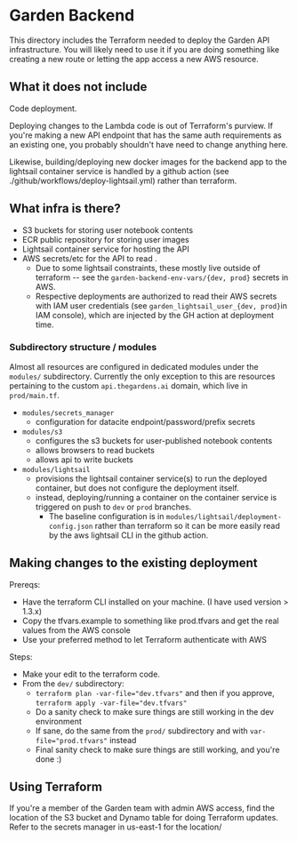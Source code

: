 # Garden Backend

This directory includes the Terraform needed to deploy the Garden API infrastructure. 
You will likely need to use it if you are doing something like creating a new route or letting the app access a new AWS resource.

## What it does not include

Code deployment.

Deploying changes to the Lambda code is out of Terraform's purview. 
If you're making a new API endpoint that has the same auth requirements as an existing one, you probably shouldn't have need to change anything here.

Likewise, building/deploying new docker images for the backend app to the lightsail container service is handled by a github action (see ./github/workflows/deploy-lightsail.yml) rather than terraform. 

## What infra is there?
- S3 buckets for storing user notebook contents
- ECR public repository for storing user images
- Lightsail container service for hosting the API
- AWS secrets/etc for the API to read .
  - Due to some lightsail constraints, these mostly live outside of terraform -- see the `garden-backend-env-vars/{dev, prod}` secrets in AWS.
  - Respective deployments are authorized to read their AWS secrets with IAM user credentials (see `garden_lightsail_user_{dev, prod}`in IAM console), which are injected by the GH action at deployment time. 

### Subdirectory structure / modules
Almost all resources are configured in dedicated modules under the `modules/` subdirectory. Currently the only exception to this are resources pertaining to the custom `api.thegardens.ai` domain, which live in `prod/main.tf`. 

- `modules/secrets_manager`
  - configuration for datacite endpoint/password/prefix secrets
- `modules/s3`
  - configures the s3 buckets for user-published notebook contents 
  - allows browsers to read buckets 
  - allows api to write buckets
- `modules/lightsail`
  - provisions the lightsail container service(s) to run the deployed container, but does not configure the deployment itself. 
  - instead, deploying/running a container on the container service is triggered on push to `dev` or `prod` branches. 
    - The baseline configuration is in `modules/lightsail/deployment-config.json` rather than terraform so it can be more easily read by the aws lightsail CLI in the github action. 
    

## Making changes to the existing deployment

Prereqs:
- Have the terraform CLI installed on your machine. (I have used version > 1.3.x)
- Copy the tfvars.example to something like prod.tfvars and get the real values from the AWS console
- Use your preferred method to let Terraform authenticate with AWS

Steps:
- Make your edit to the terraform code.
- From the `dev/` subdirectory:
  - `terraform plan -var-file="dev.tfvars"` and then if you approve, `terraform apply -var-file="dev.tfvars"`
  - Do a sanity check to make sure things are still working in the dev environment
  - If sane, do the same from the `prod/` subdirectory and with `var-file="prod.tfvars"` instead
  - Final sanity check to make sure things are still working, and you're done :)

## Using Terraform

If you're a member of the Garden team with admin AWS access, find the location of the S3 bucket and Dynamo table for doing Terraform updates. 
Refer to the secrets manager in us-east-1 for the location/

